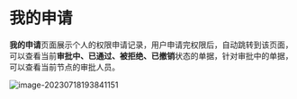 # 我的申请

**我的申请**页面展示个人的权限申请记录，用户申请完权限后，自动跳转到该页面，可以查看当前**审批中、已通过、被拒绝、已撤销**状态的单据，针对审批中的单据，可以查看当前节点的审批人员。

![image-20230718193841151](MyApply/image-20230718193841151.png)

